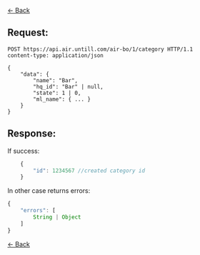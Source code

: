 [← Back](README.md)

## Request: 

```http
POST https://api.air.untill.com/air-bo/1/category HTTP/1.1
content-type: application/json

{
    "data": {
        "name": "Bar",
        "hq_id": "Bar" | null,
        "state": 1 | 0,
        "ml_name": { ... }
    }
}
```

## Response: 

If success:

```javascript 
    {
        "id": 1234567 //created category id
    }
```

In other case returns errors:

```javascript
{
    "errors": [
        String | Object
    ]
}
```

[← Back](README.md)